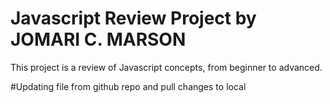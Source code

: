# Javascript Review Project by JOMARI C. MARSON
This project is a review of Javascript concepts, from beginner to advanced. 

#Updating file from github repo and pull changes to local
